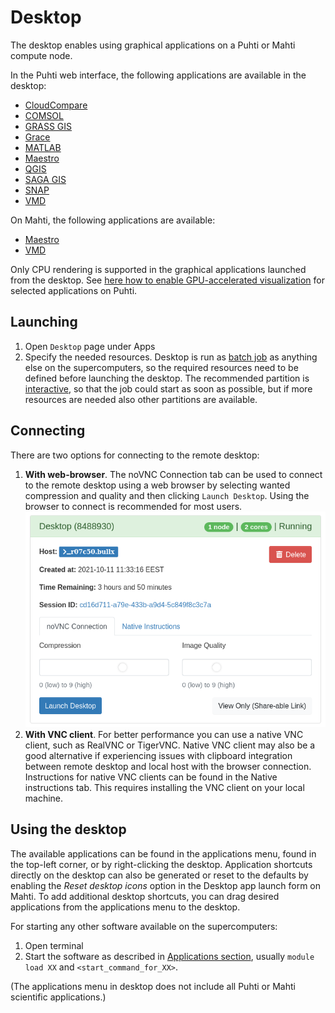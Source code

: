 # Desktop
The desktop enables using graphical applications on a Puhti or Mahti compute node.

In the Puhti web interface, the following applications are available in the desktop:

* [CloudCompare](../../apps/cloudcompare.md)
* [COMSOL](../../apps/comsol.md)
* [GRASS GIS](../../apps/grass.md)
* [Grace](../../apps/grace.md)
* [MATLAB](../../apps/matlab.md)
* [Maestro](../../apps/maestro.md)
* [QGIS](../../apps/qgis.md)
* [SAGA GIS](../../apps/saga-gis.md)
* [SNAP](../../apps/snap.md)
* [VMD](../../apps/vmd.md)

On Mahti, the following applications are available:

* [Maestro](../../apps/maestro.md)
* [VMD](../../apps/vmd.md)

Only CPU rendering is supported in the graphical applications launched from the desktop.
See [here how to enable GPU-accelerated visualization](accelerated-visualization.md)
for selected applications on Puhti.


## Launching
1. Open `Desktop` page under Apps 
2. Specify the needed resources. Desktop is run as [batch job](../running/getting-started.md) as anything else on the supercomputers, so the required resources need to be defined before launching the desktop. The recommended partition is [interactive](../running/interactive-usage.md), so that the job could start as soon as possible, but if more resources are needed also other partitions are available.


## Connecting
There are two options for connecting to the remote desktop:

1. **With web-browser**. The noVNC Connection tab can be used to connect to the remote desktop using a web browser by selecting wanted compression and quality and then clicking `Launch Desktop`. Using the browser to connect is recommended for most users.
![](../../img/ood-vnc-connect.png)
2. **With VNC client**. For better performance you can use a native VNC client, such as RealVNC or TigerVNC. Native VNC client may also be a good alternative if experiencing issues with clipboard integration between remote desktop and local host with the browser connection. Instructions for native VNC clients can be found in the Native instructions tab. This requires installing the VNC client on your local machine.

## Using the desktop
The available applications can be found in the applications menu, found in the top-left corner, or
by right-clicking the desktop. Application shortcuts directly on the desktop can also be generated
or reset to the defaults by enabling the *Reset desktop icons* option in the Desktop app launch form
on Mahti. To add additional desktop shortcuts, you can drag desired applications from the
applications menu to the desktop.


For starting any other software available on the supercomputers:

1. Open terminal
2. Start the software as described in [Applications section](../../apps/index.md), usually `module load XX` and `<start_command_for_XX>`.

(The applications menu in desktop does not include all Puhti or Mahti scientific applications.)

